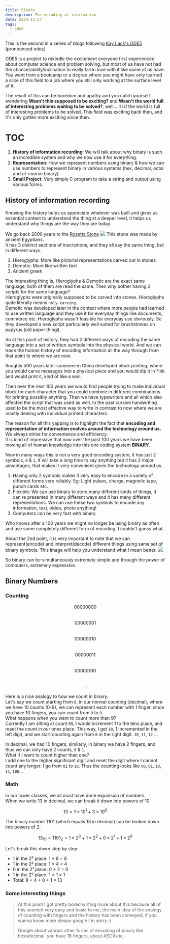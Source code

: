 ```yaml
---
title: Binary
description: The encoding of information
date: 2024-12-27
tags:
  - ode5
---
```

This is the second in a series of blogs following [Kay Lack's ODE5](https://www.0de5.net) (pronounced odez)

ODE5 is a project to rekindle the excitement everyone first experienced about computer science and problem solving, but most of us have not had the chance/ability/inclination to really fall in love with it like some of us have. You went from a bootcamp or a degree where you might have only learned a slice of this field to a job where you still only working at the surface level of it.

The result of this can be boredom and apathy and you catch yourself wondering **Wasn't this supposed to be exciting?** and **Wasn't the world full of interesting problems waiting to be solved?**, well... it is! the world is full of interesting problems to be solved. This field was exciting back then, and it's only gotten more exciting since then.

# TOC
1. **History of information recording**: We will talk about why binary is such an incredible system and why we now use it for everything.
2. **Representation**: How we represent numbers using binary & how we can use numbers to represent binary in various systems (hex, decimal, octal and of-course binary)
3. **Small Project**: Very simple C program to take a string and output using various forms.

## History of information recording
Knowing the history helps us appreciate whatever was built and gives us essential context to understand the thing at a deeper level, it helps us understand why things are the way they are today.

We go back 2000 years to the [Rosetta Stone](https://en.wikipedia.org/wiki/Rosetta_Stone)
![](rosetta.png)
This stone was made by ancient Egyptians.  
It has 3 distinct sections of inscriptions, and they all say the same thing, but in different ways.
1. Hieroglyphs: More like pictorial representations carved out in stones
2. Demotic: More like written text 
3. Ancient greek

The interesting thing is, Hieroglyphs & Demotic are the exact same language, both of them are read the same. Then why bother having 2 scripts for the same language?  
Hieroglyphs were originally supposed to be carved into stones. Hieroglyphs quite literally means `holy carving`.  
Demotic was developed later in the context where more people had learned to use written language and they use it for everyday things like documents, commerce etc. Hieroglyphs wasn't feasible for everyday use obviously. So they developed a new script particularly well suited for brushstrokes on papyrus (old paper thingi).

So at this point of history, they had 2 different ways of encoding the same language into a set of written symbols into the physical world. And we can trace the human history of encoding information all the way through from that point to where we are now.

Roughly 500 years later someone in China developed block printing, where you would carve messages into a physical piece and you would dip it in \*ink and would print it, kind of like a seal.  

Then over the next 100 years we would find people trying to make individual block for each character that you could combine in different combinations for printing possibly anything. Then we have typewriters and all which also affected the script that was used as well. In the past cursive handwriting used to be the most effective way to write in contrast to now where we are mostly dealing with individual printed characters.

The reason for all this yapping is to highlight the fact that **encoding and representation of information evolves around the technology around us.** We always strive for convenience and efficiency.  
It is kind of impressive that now over the past 100 years we have been moving all of human knowledge into this one coding system **BINARY**.  

Now in many ways this is not a very good encoding system, it has just 2 symbols, `0` & `1`, it will take a long time to say anything but it has 2 major advantages, that makes it very convenient given the technology around us.
1. Having only 2 symbols makes it very easy to encode in a variety of different forms very reliably. Eg: Light pulses, charge, magnetic tape, punch cards etc.
2. Flexible: We can use binary to store many different kinds of things, it can re presented in many different ways and it has many different representations. We can use these two symbols to encode any information, text, video, photo anything!
3. Computers can be very fast with binary.

Who knows after a 100 years we might no longer be using binary as often and use some completely different form of encoding. I couldn't guess what.

About the 2nd point, it is very important to note that we can represent(encode) and interpret(decode) different things using same set of binary symbols. This image will help you understand what I mean better.
![](binaryrepresentation.png)

So binary can be simultaneously extremely simple and through the power of computers, extremely expressive.

## Binary Numbers

### Counting

$$00000000$$  
$$00000001$$  
$$00000010$$  
$$00000011$$  
$$00000100$$  
$$...$$


Here is a nice analogy to how we count in binary.  
Let's say we count starting from `0`, in our normal counting (decimal), where we have 10 counts (0-9), we can represent each number with 1 finger, since you have 10 fingers, you can count from `0` to `9`.  
What happens when you want to count more than 9?  
Currently I am sitting at count `09`, I would increment 1 to the tens place, and reset the count in our ones place. This way, I get `10`, 1 incremented in the left digit, and we start counting again from `0` in the right digit. `10`, `11`, `12` ...

In decimal, we had 10 fingers, similarly, in binary we have 2 fingers, and thus we can only have 2 counts, `0` & `1`.  
What if I want to count higher than one?  
I add one to the higher significant digit and reset the digit where I cannot count any longer. I go from `01` to `10`. Thus the counting looks like `00`, `01`, `10`, `11`, `100`...


### Math
In our lower classes, we all must have done expansion of numbers.  
When we write 13 in decimal, we can break it down into powers of 10

$$
    13 = 1 \times 10^1 + 3 \times 10^0
$$

The binary number 1101 (which equals 13 in decimal) can be broken down into powers of 2:

$$13_{10} = 1101_2 = 1 \times 2^3 + 1 \times 2^2 + 0 \times 2^1 + 1 \times 2^0$$

Let's break this down step by step:
- 1 in the 2³ place: 1 × 8 = 8
- 1 in the 2² place: 1 × 4 = 4
- 0 in the 2¹ place: 0 × 2 = 0
- 1 in the 2⁰ place: 1 × 1 = 1
- Total: 8 + 4 + 0 + 1 = 13

### Some interesting things

> At this point I got pretty bored writing more about this because all of this seemed very easy and basic to me, the main idea of the analogy of counting with fingers and the history has been conveyed, if you wanna know more please google I'm sorry :)
> 
> Google about various other forms of encoding of binary like hexadecimal, you have 16 fingers, about ASCII etc.